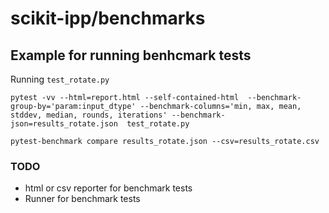 # scikit-ipp/benchmarks

## Example for running benhcmark tests

Running `test_rotate.py`

```
pytest -vv --html=report.html --self-contained-html  --benchmark-group-by='param:input_dtype' --benchmark-columns='min, max, mean, stddev, median, rounds, iterations' --benchmark-json=results_rotate.json  test_rotate.py

pytest-benchmark compare results_rotate.json --csv=results_rotate.csv
```

### TODO
* html or csv reporter for benchmark tests
* Runner for benchmark tests
